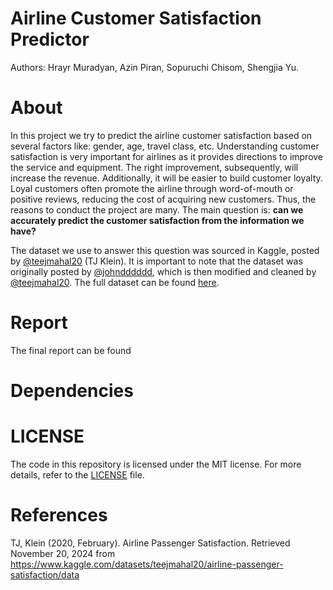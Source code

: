 # Airline Customer Satisfaction Predictor
Authors: Hrayr Muradyan, Azin Piran, Sopuruchi Chisom, Shengjia Yu.

# About

In this project we try to predict the airline customer satisfaction based on several factors like: gender, age, travel class, etc.
Understanding customer satisfaction is very important for airlines as it provides directions to improve the service and equipment. 
The right improvement, subsequently, will increase the revenue. Additionally, it will be easier to build customer loyalty.
Loyal customers often promote the airline through word-of-mouth or positive reviews, reducing the cost of acquiring new customers.
Thus, the reasons to conduct the project are many. The main question is: <b>can we accurately predict the customer satisfaction from the information we have? </b>

The dataset we use to answer this question was sourced in Kaggle, posted by [@teejmahal20](https://www.kaggle.com/teejmahal20) (TJ Klein). It is important to note that the dataset was originally posted by [@johndddddd](https://www.kaggle.com/datasets/johndddddd/customer-satisfaction), which is then modified and cleaned by [@teejmahal20](https://www.kaggle.com/teejmahal20). The full dataset can be found [here](https://www.kaggle.com/datasets/teejmahal20/airline-passenger-satisfaction).
# Report

The final report can be found

# Dependencies


# LICENSE

The code in this repository is licensed under the MIT license. For more details, refer to the [LICENSE](LICENSE) file.

# References

TJ, Klein (2020, February). Airline Passenger Satisfaction. Retrieved November 20, 2024 from https://www.kaggle.com/datasets/teejmahal20/airline-passenger-satisfaction/data